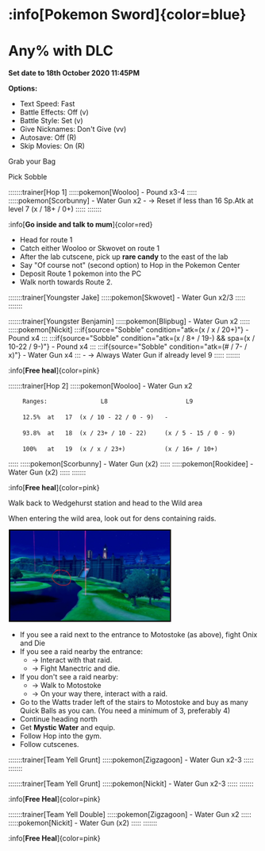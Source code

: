 # :info[Pokemon Sword]{color=blue}
# Any% with DLC

**Set date to 18th October 2020 11:45PM**

**Options:**
- Text Speed:           Fast
- Battle Effects:	      Off (v)
- Battle Style:		      Set (v)
- Give Nicknames:	      Don't Give (vv) 
- Autosave:		          Off (R)
- Skip Movies:		      On (R)

Grab your Bag

Pick Sobble

:::::::trainer[Hop 1]
  :::::pokemon[Wooloo]
    - Pound x3-4
  :::::
  :::::pokemon[Scorbunny]
    - Water Gun x2
       - &#8594; Reset if less than 16 Sp.Atk at level 7 (x / 18+ / 0+)
  :::::
:::::::

:info[**Go inside and talk to mum**]{color=red}
- Head for route 1
- Catch either Wooloo or Skwovet on route 1
- After the lab cutscene, pick up **rare candy** to the east of the lab
- Say "Of course not" (second option) to Hop in the Pokemon Center
- Deposit Route 1 pokemon into the PC
- Walk north towards Route 2.

:::::::trainer[Youngster Jake]
  :::::pokemon[Skwovet]
    - Water Gun x2/3
  :::::
:::::::

:::::::trainer[Youngster Benjamin]
  :::::pokemon[Blipbug]
    - Water Gun x2
  :::::
  :::::pokemon[Nickit]
    :::if{source="Sobble" condition="atk=(x / x / 20+)"}
    - Pound x4
    :::
    :::if{source="Sobble" condition="atk=(x / 8+ / 19-) && spa=(x / 10-22 / 9-)"}
    - Pound x4
    :::
    :::if{source="Sobble" condition="atk=(# / 7- / x)"}
    - Water Gun x4
    :::
    - &#8594; Always Water Gun if already level 9
  :::::
:::::::

:info[**Free heal**]{color=pink}

:::::::trainer[Hop 2]
  :::::pokemon[Wooloo]
    - Water Gun x2
```
    Ranges:               L8                      L9

    12.5%  at	17	(x / 10 - 22 / 0 - 9)   -

    93.8%  at	18	(x / 23+ / 10 - 22)     (x / 5 - 15 / 0 - 9)

    100%   at	19	(x / x / 23+)           (x / 16+ / 10+)
```
  :::::
  :::::pokemon[Scorbunny]
    - Water Gun (x2)
  :::::
  :::::pokemon[Rookidee]
    - Water Gun (x2)
  :::::
:::::::

:info[**Free heal**]{color=pink}

Walk back to Wedgehurst station and head to the Wild area

When entering the wild area, look out for dens containing raids.

![Wild Area Dens](https://github.com/AspectSR/Sword-Any-DLC/blob/98c42519d473ebc16980c79b44f271609c8ed3d3/assets/Wild%20Area%20Spawns.png)

- If you see a raid next to the entrance to Motostoke (as above), fight Onix and Die
- If you see a raid nearby the entrance:
    - &#8594; Interact with that raid.
    - &#8594; Fight Manectric and die.
- If you don't see a raid nearby:
    - &#8594; Walk to Motostoke
    - &#8594; On your way there, interact with a raid.
- Go to the Watts trader left of the stairs to Motostoke and buy as many Quick Balls as you can. (You need a minimum of 3, preferably 4)
- Continue heading north
- Get **Mystic Water** and equip.
- Follow Hop into the gym.
- Follow cutscenes.

:::::::trainer[Team Yell Grunt]
  :::::pokemon[Zigzagoon]
    - Water Gun x2-3
  :::::
:::::::

:::::::trainer[Team Yell Grunt]
  :::::pokemon[Nickit]
    - Water Gun x2-3
  :::::
:::::::

:info[**Free Heal**]{color=pink}

:::::::trainer[Team Yell Double]
  :::::pokemon[Zigzagoon]
    - Water Gun x2
  :::::
  :::::pokemon[Nickit]
    - Water Gun (x2)
  :::::
:::::::

:info[**Free Heal**]{color=pink}

